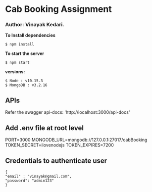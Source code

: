 # Cab Booking Assignment

### Author: Vinayak Kedari.

**To Install dependencies**
```
$ npm install
```

**To start the server**
```
$ npm start
```

**versions:**
```
$ Node : v10.15.3
$ MongoDB : v3.2.16
```

## APIs

Refer the swagger api-docs: 'http://localhost:3000/api-docs'

## Add .env file at root level

PORT=3000
MONGODB_URL=mongodb://127.0.0.1:27017/cabBooking
TOKEN_SECRET=ilovenodejs
TOKEN_EXPIRES=7200

## Credentials to authenticate user
```
{
"email" : "vinayak@gmail.com",
"password": "admin123"
}
```
